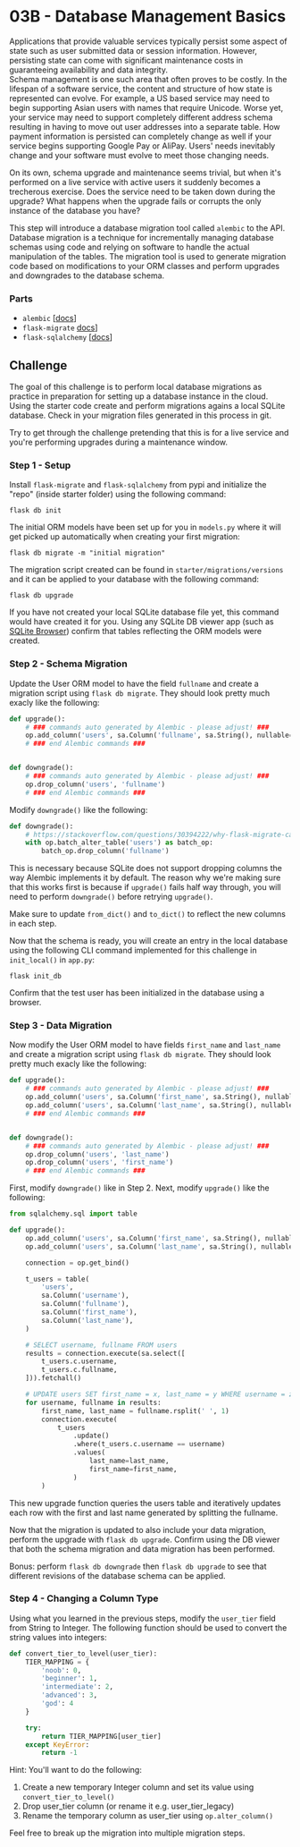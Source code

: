 # 03B - Database Management Basics

Applications that provide valuable services typically persist some aspect of state such as user submitted data or session information. However, persisting state can come with significant maintenance costs in guaranteeing availability and data integrity.  
Schema management is one such area that often proves to be costly. In the lifespan of a software service, the content and structure of how state is represented can evolve. For example, a US based service may need to begin supporting Asian users with names that require Unicode. Worse yet, your service may need to support completely different address schema resulting in having to move out user addresses into a separate table. How payment information is persisted can completely change as well if your service begins supporting Google Pay or AliPay. Users' needs  inevitably change and your software must evolve to meet those changing needs. 

On its own, schema upgrade and maintenance seems trivial, but when it's performed on a live service with active users it suddenly becomes a trecherous exercise. Does the service need to be taken down during the upgrade? What happens when the upgrade fails or corrupts the only instance of the database you have? 

This step will introduce a database migration tool called `alembic` to the API. Database migration is a technique for incrementally managing database schemas using code and relying on software to handle the actual manipulation of the tables. The migration tool is used to generate migration code based on modifications to your ORM classes and perform upgrades and downgrades to the database schema.

### Parts

- `alembic` [[docs](https://alembic.sqlalchemy.org/en/latest/)]
- `flask-migrate` [docs](https://flask-migrate.readthedocs.io/)]
- `flask-sqlalchemy`  [[docs](https://flask-sqlalchemy.palletsprojects.com/)]

## Challenge

The goal of this challenge is to perform local database migrations as practice in preparation for setting up a database instance in the cloud. Using the starter code create and perform migrations agains a local SQLite database. Check in your migration files generated in this process in git.

Try to get through the challenge pretending that this is for a live service and you're performing upgrades during a maintenance window. 

### Step 1 - Setup

Install `flask-migrate` and `flask-sqlalchemy` from pypi and initialize the "repo" (inside starter folder) using the following command:

`flask db init`

The initial ORM models have been set up for you in `models.py` where it will get picked up automatically when creating your first migration:

`flask db migrate -m "initial migration"`

The migration script created can be found in `starter/migrations/versions` and it can be applied to your database with the following command:

`flask db upgrade`

If you have not created your local SQLite database file yet, this command would have created it for you. Using any SQLite DB viewer app (such as [SQLite Browser](https://sqlitebrowser.org/)) confirm that tables reflecting the ORM models were created.

### Step 2 - Schema Migration

Update the User ORM model to have the field `fullname` and create a migration script using `flask db migrate`. They should look pretty much exacly like the following:

```python
def upgrade():
    # ### commands auto generated by Alembic - please adjust! ###
    op.add_column('users', sa.Column('fullname', sa.String(), nullable=True))
    # ### end Alembic commands ###


def downgrade():
    # ### commands auto generated by Alembic - please adjust! ###
    op.drop_column('users', 'fullname')
    # ### end Alembic commands ###
```

Modify `downgrade()` like the following:

```python
def downgrade():
    # https://stackoverflow.com/questions/30394222/why-flask-migrate-cannot-upgrade-when-drop-column
    with op.batch_alter_table('users') as batch_op:
        batch_op.drop_column('fullname')
```

This is necessary because SQLite does not support dropping columns the way Alembic implements it by default. The reason why we're making sure that this works first is because if `upgrade()` fails half way through, you will need to perform `downgrade()` before retrying `upgrade()`.

Make sure to update `from_dict()` and `to_dict()` to reflect the new columns in each step. 

Now that the schema is ready, you will create an entry in the local database using the following CLI command implemented for this challenge in `init_local()` in `app.py`:

`flask init_db`

Confirm that the test user has been initialized in the database using a browser.

### Step 3 - Data Migration

Now modify the User ORM model to have fields `first_name` and `last_name` and create a migration script using `flask db migrate`. They should look pretty much exacly like the following:

```python
def upgrade():
    # ### commands auto generated by Alembic - please adjust! ###
    op.add_column('users', sa.Column('first_name', sa.String(), nullable=True))
    op.add_column('users', sa.Column('last_name', sa.String(), nullable=True))
    # ### end Alembic commands ###


def downgrade():
    # ### commands auto generated by Alembic - please adjust! ###
    op.drop_column('users', 'last_name')
    op.drop_column('users', 'first_name')
    # ### end Alembic commands ###
```

First, modify `downgrade()` like in Step 2. Next, modify `upgrade()` like the following:

```python
from sqlalchemy.sql import table

def upgrade():
    op.add_column('users', sa.Column('first_name', sa.String(), nullable=True))
    op.add_column('users', sa.Column('last_name', sa.String(), nullable=True))

    connection = op.get_bind()

    t_users = table(
        'users',
        sa.Column('username'),
        sa.Column('fullname'),
        sa.Column('first_name'),
        sa.Column('last_name'),
    )

    # SELECT username, fullname FROM users
    results = connection.execute(sa.select([
        t_users.c.username,
        t_users.c.fullname,
    ])).fetchall()

	# UPDATE users SET first_name = x, last_name = y WHERE username = z
    for username, fullname in results:
        first_name, last_name = fullname.rsplit(' ', 1)
        connection.execute(
            t_users
                .update()
                .where(t_users.c.username == username)
                .values(
                    last_name=last_name,
                    first_name=first_name,
                )
        )
```

This new upgrade function queries the users table and iteratively updates each row with the first and last name generated by splitting the fullname.

Now that the migration is updated to also include your data migration, perform the upgrade with `flask db upgrade`. Confirm using the DB viewer that both the schema migration and data migration has been performed.

Bonus: perform `flask db downgrade` then `flask db upgrade` to see that different revisions of the database schema can be applied.

### Step 4 - Changing a Column Type

Using what you learned in the previous steps, modify the `user_tier` field from String to Integer. The following function should be used to convert the string values into integers:

```python
def convert_tier_to_level(user_tier):
	TIER_MAPPING = {
		'noob': 0,
		'beginner': 1,
		'intermediate': 2,
		'advanced': 3,
		'god': 4
	}

	try:
		return TIER_MAPPING[user_tier]
	except KeyError:
		return -1
```

Hint: You'll want to do the following:

1. Create a new temporary Integer column and set its value using `convert_tier_to_level()`
2. Drop user_tier column (or rename it e.g. user_tier_legacy)
3. Rename the temporary column as user_tier using `op.alter_column()`

Feel free to break up the migration into multiple migration steps.